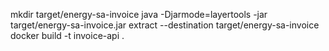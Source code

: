 mkdir target/energy-sa-invoice
java -Djarmode=layertools -jar target/energy-sa-invoice.jar extract --destination target/energy-sa-invoice
docker build -t invoice-api .